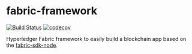 # fabric-framework

[![Build Status](https://travis-ci.com/TommyStarK/fabric-framework.svg?token=2uxSmjkbDwzoCSoveVqg&branch=master)](https://travis-ci.com/TommyStarK/fabric-framework)  [![codecov](https://codecov.io/gh/TommyStarK/fabric-framework/branch/master/graph/badge.svg?token=sC3s1Ikzy8)](https://codecov.io/gh/TommyStarK/fabric-framework)

Hyperledger Fabric framework to easily build a blockchain app based on the [fabric-sdk-node](https://github.com/hyperledger/fabric-sdk-node).
